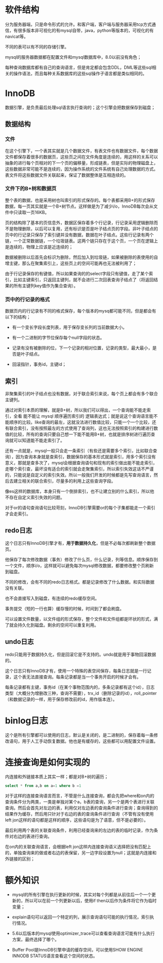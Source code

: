 # 软件结构

分为服务器端，只是命令形式的允许。和客户端，客户端与服务器采用tcp方式通信，有很多版本非可视化的有mysql自带，java，python等版本的，可视化的有navicat等。

不同的表可以有不同的存储引擎。

mysql的服务器数据都在配置文件和mysql数据库中，8.0以前没有角色；



每种查询数据库都有自己的查询语言，但是肯定都会包含DDL，DML等这些sql相关的操作语法，而且每种关系数据库的这些sql操作子语言都是类似相同的。



# InnoDB

数据引擎，是负责最后处理sql语言执行查询的；这个引擎会把数据保存到磁盘；

## 数据结构

### 文件

在这个引擎下，一个表其实就是几个数据文件，有表文件也有数据文件，每个数据文件都保存着很多的数据页，这些页之间在文件角度是连续的，用这样的关系可以抽象的进行每个页相对的下一个页的偏移量，形成链表，但是实际的物理磁盘上，这些数据非常可能不是连续的，因为操作系统的文件系统有自己处理数据的方式。表文件将这些数据文件关联起来，保证了数据整体是互相连续的。

### 文件下的B+树和数据页

整个表的数据，也是采用树也叫索引的形式保存的。每个表都采用B+的形式保存数据，每一页其实就是一个B+树节点。这样做是为了减少i/o，InnoDB每次会从文件中只读取一页16KB。

页的结构除了基本的页信息外，数据区保存着多个行记录，行记录采用逻辑删除而不是物理删除，以后可以复用，还有标识是否是叶子结点页的字段。非叶子结点的页中的行记录只保存了索引键并没有数据，数据在叶子结点。这些行记录有两个链，一个正常数据链，一个垃圾链表。这两个链只存在于这个页，一个页在逻辑上是连续的，物理上应该是近连续的；

数据被删除以后首先会标识为删除，然后加入到垃圾链，如果被删除的表使用的自增主键，那么在聚集索引上，这些页上的空间可能再也无法被利用了；

由于行记录保存的有键值，所以如果查询的的select字段只有键值，走了某个索引，比如主键索引，只返回主键列，就不会进行二次回表查询子结点了（将返回结果的所有主键列key值作为集合查询）。



### 页中的行记录的格式

数据页内的行记录有不同的格式保存，每个版本的mysq都可能不同，但是都会有以下的结构；

- 有一个变长字段长度列表，用于保存变长列的当前数据大小。

- 有一个二进制的字节位保存每个null字段的状态。
- 记录有没有被删除的位，下一个记录的相对位置，记录的类型，最大最小，是否是叶子结点。
- 回滚指针，事务id，主键id；



## 索引

非聚集索引的叶子结点也没有数据，对于联合索引来说，每个页上都会有多个联合主键列。

通过对索引本质的理解，就是B+树，所以我们可以得出，一个查询能不能走索引，全看 能不能让 mysql 顺序遍历索引的 逻辑表达式；就是说这个查询语言能不能顺序的比较。like查询的最左，这就没法进行数值比较，只能一个一个比较，还有联合索引，没有按照最左的方式使用了查询列，这也无法按照索引的构建进行数值的比较，所有的查询只要自己想一下能不能用B+树，也就是排序树进行遍历查询就可以知道能不能走索引了。

还有一点就是，mysql一般只会走一条索引（有些还是需要多个索引，比如联合查询），因为查询本身就是查索引，数据保存的基本形式就是索引，用多个索引没有意义，那就是查多次了，mysql会根据查询语句和现有的索引做出能不能走索引，走哪个索引查，最坏没有适合的索引就会走聚集索引，所以索引失效这话不严谨的，只能说是自定义的索引失效。所以一般我们开发的时候都是先写查询语言，然后去建立相关的联合索引，尽量多的利用上这些查询字段。

像es这样的数据库，本身只有一个倒排索引，也不让建立别的什么索引，所以他不存在自定义索引失效的问题。

对于or的语句查询语句比较苛刻，InnoDB引擎需要or的每个子集都能走一个索引才会走索引。



## redo日志

这个日志只有InnoDB引擎才有，**用于数据持久化**，但是不必每次都刷新整个数据页。

他保存了每次修改数据（事务）修改了什么页，什么记录，列等信息。顺序保存到一个文件，顺序i/o，这样就可以避免每次mysql修改数据，都要修改整个页刷新到磁盘。

不同的修改，会有不同的redo日志格式。都是记录修改了什么数据。和实际数据没有关联。

也不会直接写入到磁盘，有连续的redo缓存空间。

事务提交（短的一行也算）缓存慢的时候，时间到了都会刷盘。

可以设置文件数量，以文件组的形式保存，整个文件和文件组都是环状的形式，满了就会持久化到磁盘。剩余的空间可以重复利用。

## undo日志

redo只能用于数据持久化，但是回滚它是不支持的。undo就是用于事物回滚数据的。

这个日志只有InnoDB才有，使用一个特殊的表空间保存，每条日志就是一行记录，这个表无法直接查询。每条记录都是当一个事务开启的时候才会有。

每条记录都有主键，事务id（在某个事物范围内的，多条记录都有这个id），日志类型（大概分为增删改三种，查询不需要），trx_id（删除记录的id），roll_pointer（和数据记录的一样，用于保存修改前的id，用作版本连）。





# binlog日志

这个是所有引擎都可以使用的日志，默认是关闭的，是二进制的，保存着每一条修改语句，用于人工手动恢复数据。他也是有缓存的，这些都可以用配置文件设置。



# 连接查询是如何实现的

内连接和外链接本质上其实一样；都是对B+树的遍历；

```sql
select * from a,b on a=1 where b =1
```

对于这样的连接查询语言而言，不管是什么连接查询，都会先把where和on内的查询条件分为两类，一类是单独对某个a，b表的查询，另一个是两个表进行关联查询。然后会首先对左边的表，利用仅对左边表的查询条件进行查询；查询得到的结果作为缓存，然后用只针对于右边的表的查询条件进行查询（不管有没有使用left jon这样的语句都是这样的顺序，这些语句是为了语意，但不是必要的）。

最后利用两个表的关联查询条件，利用已经查询来的左边的表的临时记录，作为条件对右边的表进行查询。

在on内的关联查询语言，会根据left jon这样内连接查询语义选择把没有匹配上的，单独查询来的做或者右边的表保留，另一边字段设置为null；这就是内连接和外链接的区别；







# 额外知识

- mysql的所有引擎在执行更新的时候，其实对每个列都是从前往后一个一个更新的，所以可以在前一个列更新以后，使用if then以后作为条件将它作为临时变量；

- explain语句可以返回一个特定的列，展示查询语句可能的执行情况，索引执行情况。
- 5.6以后版本的mysql使用optimizer_trace可以查看查询语言可能有什么执行方案，最终选择了哪个。
- Buffer Pool是InnoDB引擎申请的缓存空间，可以使用SHOW ENGINE INNODB STATUS语言查看这个空间的状态。
